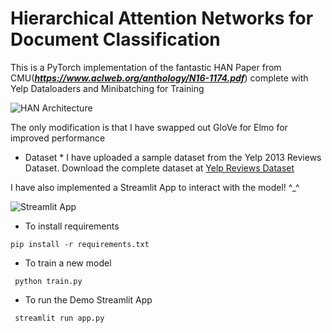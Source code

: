 # Hierarchical Attention Networks for Document Classification

This is a PyTorch implementation of the fantastic HAN Paper from CMU(***https://www.aclweb.org/anthology/N16-1174.pdf***) 
complete with Yelp Dataloaders and Minibatching for Training

![HAN Architecture](https://i.ibb.co/ygb4h6q/han-model-architecture.png)

The only modification is that I have swapped out GloVe for Elmo for improved performance

* Dataset *
I have uploaded a sample dataset from the Yelp 2013 Reviews Dataset.
Download the complete dataset at [Yelp Reviews Dataset](https://www.yelp.com/dataset/download)


I have also implemented a Streamlit App to interact with the model! ^_^

![Streamlit App](https://i.ibb.co/z4V303H/han-model-app.png)


* To install requirements

`pip install -r requirements.txt`

* To train a new model

` python train.py`

* To run the Demo Streamlit App
 
` streamlit run app.py`
